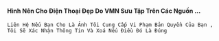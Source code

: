 #### Hình Nên Cho Điện Thoại Đẹp Do VMN Sưu Tập Trên Các Nguồn ...
`Liên Hệ Nếu Bạn Cho Là Ảnh Tôi Cung Cấp Vi Phạm Bản Quyền Của Bạn , Tôi Sẽ Xác Nhận Thông Tin Và Xoá Nếu Điều Đó Là Đúng`

